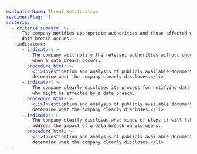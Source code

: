 ```yaml
---
evaluationName: Threat Notification
readinessFlag: '1'
criteria:
  - criteria_summary: >-
      The company notifies appropriate authorities and those affected when a
      data breach occurs.
    indicators:
      - indicator: >-
          The company will notify the relevant authorities without undue delay
          when a data breach occurs.
        procedure_html: >-
          <li>Investigation and analysis of publicly available documentation to
          determine what the company clearly discloses.</li>
      - indicator: >-
          The company clearly discloses its process for notifying data subjects
          who might be affected by a data breach.
        procedure_html: >-
          <li>Investigation and analysis of publicly available documentation to
          determine what the company clearly discloses.</li>
      - indicator: >-
          The company clearly discloses what kinds of steps it will take to
          address the impact of a data breach on its users.
        procedure_html: >-
          <li>Investigation and analysis of publicly available documentation to
          determine what the company clearly discloses.</li>
---
```


